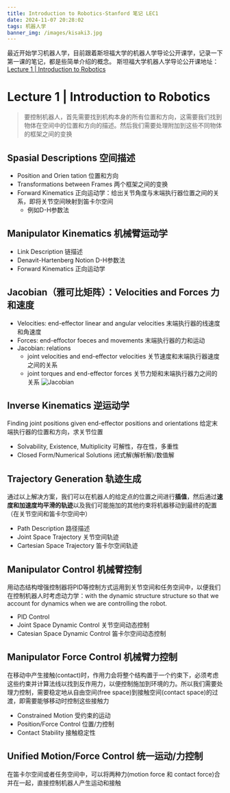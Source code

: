 ```yaml
---
title: Introduction to Robotics-Stanford 笔记 LEC1
date: 2024-11-07 20:28:02
tags: 机器人学
banner_img: /images/kisaki3.jpg
---
```

<!-- <script src="https://fastly.jsdelivr.net/gh/misaka0502/live2d-widget@latest/autoload.js"></script> -->
<script src="https://fastly.jsdelivr.net/gh/misaka0502/live2d-widget@V0.2/autoload.js"></script>
<!-- <script src="/live2d-widget/autoload.js"></script> -->


最近开始学习机器人学，目前跟着斯坦福大学的机器人学导论公开课学，记录一下第一课的笔记，都是些简单介绍的概念。
斯坦福大学机器人学导论公开课地址： [Lecture 1 | Introduction to Robotics](https://www.youtube.com/watch?v=0yD3uBshJB0&list=PL64324A3B147B5578)

# Lecture 1 | Introduction to Robotics
> 要控制机器人，首先需要找到机构本身的所有位置和方向，这需要我们找到物体在空间中的位置和方向的描述。然后我们需要处理附加到这些不同物体的框架之间的变换

## Spasial Descriptions 空间描述
- Position and Orien tation 位置和方向
- Transformations between Frames 两个框架之间的变换
- Forward Kinematics 正向运动学：给出关节角度与末端执行器位置之间的关系，即将关节空间映射到笛卡尔空间
  - 例如D-H参数法

## Manipulator Kinematics 机械臂运动学
- Link Description 链描述
- Denavit-Hartenberg Notion D-H参数法
- Forward Kinematics 正向运动学

## Jacobian（雅可比矩阵）：Velocities and Forces 力和速度
- Velocities: end-effector linear and angular velocities 末端执行器的线速度和角速度
- Forces: end-effoctor foeces and movements 末端执行器的力和运动
- Jacobian: relations
  - joint velocities and end-effector velocities 关节速度和末端执行器速度之间的关系
  - joint torques and end-effector forces 关节力矩和末端执行器力之间的关系
    ![Jacobian](/images/jacobian.png)

## Inverse Kinematics 逆运动学
Finding joint positions given end-effector positions and orientations 给定末端执行器的位置和方向，求关节位置
- Solvability, Existence, Multiplicity 可解性，存在性，多重性
- Closed Form/Numerical Solutions 闭式解(解析解)/数值解

## Trajectory Generation 轨迹生成
通过以上解决方案，我们可以在机器人的给定点的位置之间进行**插值**，然后通过**速度和加速度均平滑的轨迹**以及我们可能施加的其他约束将机器移动到最终的配置（在关节空间和笛卡尔空间中）
- Path Description 路径描述
- Joint Space Trajectory 关节空间轨迹
- Cartesian Space Trajectory 笛卡尔空间轨迹

## Manipulator Control 机械臂控制
用动态结构增强控制器将PID等控制方式运用到关节空间和任务空间中，以便我们在控制机器人时考虑动力学：with the dynamic structure structure so that we account for dynamics when we are controlling the robot.
- PID Control
- Joint Space Dynamic Control 关节空间动态控制
- Catesian Space Dynamic Control 笛卡尔空间动态控制

## Manipulator Force Control 机械臂力控制
在移动中产生接触(contact)时，作用力会将整个结构置于一个约束下，必须考虑这些约束并计算法线以找到反作用力，以便控制施加到环境的力。所以我们需要处理力控制，需要稳定地从自由空间(free space)到接触空间(contact space)的过渡，即需要能够移动时控制这些接触力
- Constrained Motion 受约束的运动
- Position/Force Control 位置/力控制
- Contact Stability 接触稳定性

## Unified Motion/Force Control 统一运动/力控制
在笛卡尔空间或者任务空间中，可以将两种力(motion force 和 contact force)合并在一起，直接控制机器人产生运动和接触

